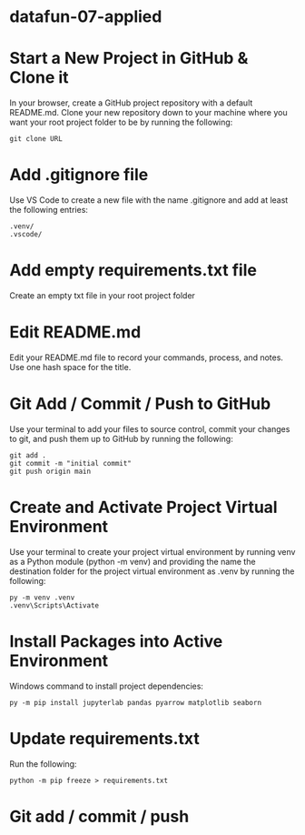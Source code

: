 # datafun-07-applied

# Start a New Project in GitHub & Clone it
In your browser, create a GitHub project repository with a default README.md. Clone your new repository down to your machine where you want your root project folder to be by running the following:
```
git clone URL
```

# Add .gitignore file
Use VS Code to create a new file with the name .gitignore and add at least the following entries:
```
.venv/
.vscode/
```

# Add empty requirements.txt file
Create an empty txt file in your root project folder

# Edit README.md
Edit your README.md file to record your commands, process, and notes. Use one hash space for the title.

# Git Add / Commit / Push to GitHub
Use your terminal to add your files to source control, commit your changes to git, and push them up to GitHub by running the following:
```
git add .
git commit -m "initial commit"
git push origin main
```

# Create and Activate Project Virtual Environment
Use your terminal to create your project virtual environment by running venv as a Python module (python -m venv) and providing the name the destination folder for the project virtual environment as .venv by running the following:
```
py -m venv .venv
.venv\Scripts\Activate
```

# Install Packages into Active Environment
Windows command to install project dependencies:
```
py -m pip install jupyterlab pandas pyarrow matplotlib seaborn
```

# Update requirements.txt
Run the following:
```
python -m pip freeze > requirements.txt
```

# Git add / commit / push
